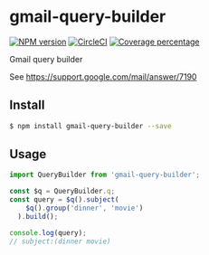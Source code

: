 # gmail-query-builder

 [![NPM version][npm-image]][npm-url] [![CircleCI][circleci-image]][circleci-url] [![Coverage percentage][coveralls-image]][coveralls-url]

Gmail query builder

See https://support.google.com/mail/answer/7190

## Install

```sh
$ npm install gmail-query-builder --save
```

## Usage

```ts
import QueryBuilder from 'gmail-query-builder';

const $q = QueryBuilder.q;
const query = $q().subject(
    $q().group('dinner', 'movie')
  ).build();

console.log(query);
// subject:(dinner movie)
```

[npm-image]: https://badge.fury.io/js/gmail-query-builder.svg
[npm-url]: https://npmjs.org/package/gmail-query-builder
[circleci-image]: https://circleci.com/gh/fossamagna/gmail-query-builder.svg?style=svg
[circleci-url]: https://circleci.com/gh/fossamagna/gmail-query-builder
[coveralls-image]: https://coveralls.io/repos/github/fossamagna/gmail-query-builder/badge.svg
[coveralls-url]: https://coveralls.io/github/fossamagna/gmail-query-builder
